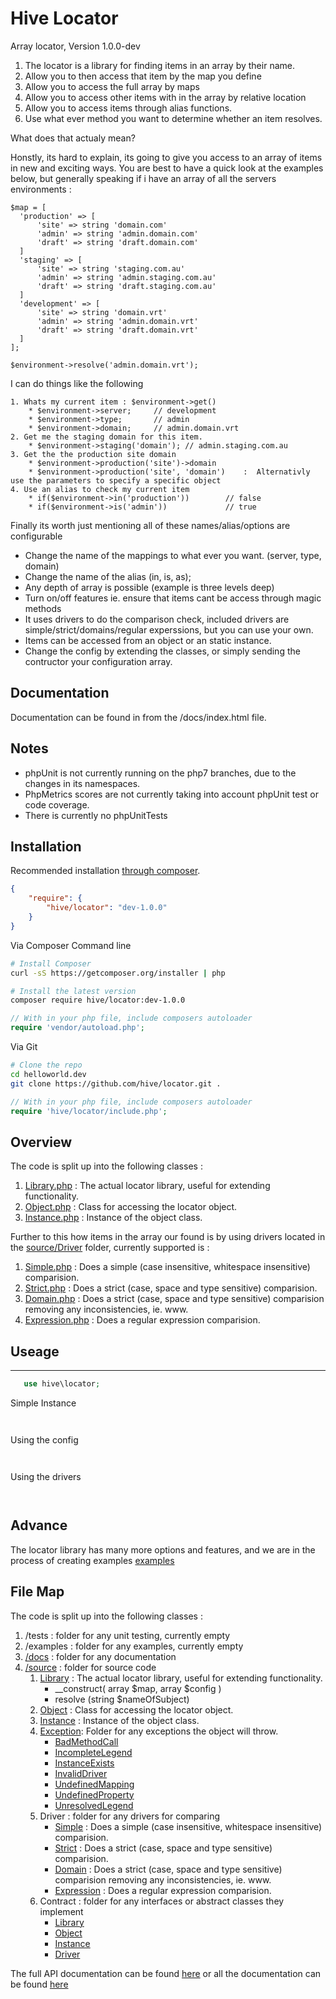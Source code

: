 # Hive Locator


Array locator, Version 1.0.0-dev

 1. The locator is a library for finding items in an array by their name.
 2. Allow you to then access that item by the map you define
 3. Allow you to access the full array by maps
 4. Allow you to access other items with in the array by relative location
 5. Allow you to access items through alias functions.
 6. Use what ever method you want to determine whether an item resolves.

What does that actualy mean?

Honstly, its hard to explain, its going to give you access to an array of items in new and exciting ways.
You are best to have a quick look at the examples below, but generally speaking if i have an array of all the servers environments :

```
$map = [
  'production' => [
      'site' => string 'domain.com'
      'admin' => string 'admin.domain.com'
      'draft' => string 'draft.domain.com'
  ]
  'staging' => [
      'site' => string 'staging.com.au'
      'admin' => string 'admin.staging.com.au'
      'draft' => string 'draft.staging.com.au'
  ]
  'development' => [
      'site' => string 'domain.vrt'
      'admin' => string 'admin.domain.vrt'
      'draft' => string 'draft.domain.vrt'
  ]
];

$environment->resolve('admin.domain.vrt');

```

I can do things like the following

    1. Whats my current item : $environment->get()
        * $environment->server;     // development
        * $environment->type;       // admin
        * $environment->domain;     // admin.domain.vrt
    2. Get me the staging domain for this item.
        * $environment->staging('domain'); // admin.staging.com.au
    3. Get the the production site domain
        * $environment->production('site')->domain
        * $environment->production('site', 'domain')    :  Alternativly use the parameters to specify a specific object
    4. Use an alias to check my current item
        * if($environment->in('production'))        // false
        * if($environment->is('admin'))             // true


Finally its worth just mentioning all of these names/alias/options are configurable

  * Change the name of the mappings to what ever you want. (server, type, domain)
  * Change the name of the alias (in, is, as);
  * Any depth of array is possible (example is three levels deep)
  * Turn on/off features ie. ensure that items cant be access through magic methods
  * It uses drivers to do the comparison check, included drivers are simple/strict/domains/regular experssions, but you can use your own.
  * Items can be accessed from an object or an static instance.
  * Change the config by extending the classes, or simply sending the contructor your configuration array.

## Documentation

Documentation can be found in from the /docs/index.html file.

## Notes

 * phpUnit is not currently running on the php7 branches, due to the changes in its namespaces.
 * PhpMetrics scores are not currently taking into account phpUnit test or code coverage.
 * There is currently no phpUnitTests

## Installation

Recommended installation [through composer](http://getcomposer.org).

```JSON
{
    "require": {
        "hive/locator": "dev-1.0.0"
    }
}
```

Via Composer Command line

```bash
# Install Composer
curl -sS https://getcomposer.org/installer | php

# Install the latest version
composer require hive/locator:dev-1.0.0

```

```php
// With in your php file, include composers autoloader
require 'vendor/autoload.php';
```

Via Git

```bash
# Clone the repo
cd helloworld.dev
git clone https://github.com/hive/locator.git .
```

```php
// With in your php file, include composers autoloader
require 'hive/locator/include.php';
```

## Overview

The code is split up into the following classes :

1. [Library.php](source/Library.php) : The actual locator library, useful for extending functionality.
2. [Object.php](source/Object.php) : Class for accessing the locator object.
3. [Instance.php](source/Instance.php) : Instance of the object class.

Further to this how items in the array our found is by using drivers located in the [source/Driver](source/Driver) folder, currently supported is :

1. [Simple.php](source/Driver/Simple.php) : Does a simple (case insensitive, whitespace insensitive) comparision.
2. [Strict.php](source/Driver/Strict.php) : Does a strict (case, space and type sensitive) comparision.
3. [Domain.php](source/Driver/Domain.php) : Does a strict (case, space and type sensitive) comparision removing any inconsistencies, ie. www.
4. [Expression.php](source/Driver/Expression.php) :  Does a regular expression comparision.


## Useage
-------
 ```php
    use hive\locator;
 ```


 Simple Instance
 ```php



 ```



Using the config

```php



```

Using the drivers

```php



```

## Advance

The locator library has many more options and features, and we are in the process of creating examples [examples](/examples)


## File Map

The code is split up into the following classes :


1. /tests : folder for any unit testing, currently empty
2. /examples : folder for any examples, currently empty
3. [/docs](/docs) : folder for any documentation
4. [/source](/source) : folder for source code
    1. [Library](source/Library.php) : The actual locator library, useful for extending functionality.
        *  __construct( array $map, array $config )
        * resolve       (string $nameOfSubject)
    2. [Object](source/Object.php) : Class for accessing the locator object.
    3. [Instance](source/Instance.php) : Instance of the object class.
    4. [Exception](source/Exception.php): Folder for any exceptions the object will throw.
        * [BadMethodCall](source/Exception/BadMethodCall.php)
        * [IncompleteLegend](source/Exception/IncompleteLegend.php)
        * [InstanceExists](source/Exception/InstanceExists.php)
        * [InvalidDriver](source/Exception/InvalidDriver.php)
        * [UndefinedMapping](source/Exception/UndefinedMapping.php)
        * [UndefinedProperty](source/Exception/UndefinedProperty.php)
        * [UnresolvedLegend](source/Exception/UnresolvedLegend.php)
    5. Driver : folder for any drivers for comparing
        * [Simple](source/Driver/Simple.php) : Does a simple (case insensitive, whitespace insensitive) comparision.
        * [Strict](source/Driver/Strict.php) : Does a strict (case, space and type sensitive) comparision.
        * [Domain](source/Driver/Domain.php) : Does a strict (case, space and type sensitive) comparision removing any inconsistencies, ie. www.
        * [Expression](source/Driver/Expression.php) :  Does a regular expression comparision.
    6. Contract : folder for any interfaces or abstract classes they implement
        * [Library](source/Contract/Library.php)
        * [Object](source/Contract/Object.php)
        * [Instance](source/Contract/Instance.php)
        * [Driver](source/Contract/Driver.php)

The full API documentation can be found [here](https://hive.github.io/locator/html/phpdox/index.xhtml) or all the documentation can be found [here](https://hive.github.io/locator/)